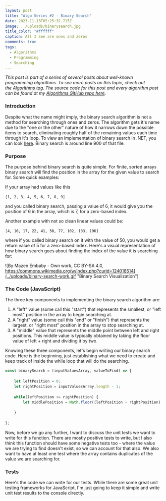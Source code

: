 ```yaml
---
layout: post
title: "Algo Series #2 - Binary Search"
date: 2023-11-13T05:25:32.715Z
image: ../uploads/binarysearch.jpg
title_color: "#ffffff"
caption: All I see are ones and zeros
comments: true
tags:
  - Algorithms
  - Programming
  - Searching
---
```

*This post is part of a series of several posts about well-known programming algorithms. To see more posts on this topic, check out the [Algorithms tag](https://jasonmauss.com/tags/#Algorithms). The source code for this post and every algorithm post can be found at my [Algorithms GitHub repo here](https://github.com/jasonmauss/Algorithms/tree/main/BinarySearch).*

### Introduction

Despite what the name might imply, the binary search algorithm is not a method for searching through ones and zeros. The algorithm gets it's name due to the "one or the other" nature of how it narrows down the possible items to search, eliminating roughly half of the remaining values each time through it's loop. To view an implementation of binary search in .NET, you can look [here](https://github.com/microsoft/referencesource/blob/master/mscorlib/system/array.cs). Binary search is around line 900 of that file.

### Purpose

The purpose behind binary search is quite simple. For finite, sorted arrays binary search will find the position in the array for the given value to search for. Some quick examples:

If your array had values like this

`[1, 2, 3, 4, 5, 6, 7, 8, 9]`

and you called binary search, passing a value of 6, it would give you the position of 6 in the array, which is 7, for a zero-based index.

Another example with not so clean linear values could be:

`[4, 10, 17, 22, 41, 50, 77, 102, 133, 196]`

where if you called binary search on it with the value of 50, you would get a return value of 5 for a zero-based index. Here's a visual representation of how binary search goes about finding the index of the value it is searching for:

![By Mazen Embaby - Own work, CC BY-SA 4.0, https://commons.wikimedia.org/w/index.php?curid=124018514](../uploads/binary-search-work.gif "Binary Search Visualization")

### The Code (JavaScript)

The three key components to implementing the binary search algorithm are:

1. A "left" value (some call this "start") that represents the smallest, or "left most" position in the array to begin searching at.
2. A "right" value (some call this "end" or "finish") that represents the largest, or "right most" position in the array to stop searching at.
3. A "middle" value that represents the middle point between left and right positions. This middle value is typically obtained by taking the floor value of left + right and dividing it by two.

Knowing these three components, let's begin writing our binary search code. Here is the beginning, just establishing what we need to create and keep track of inside the while loop that will do the searching.

```javascript
const binarySearch = (inputValuesArray, valueToFind) => {

    let leftPosition = 0;
    let rightPosition = inputValuesArray.length - 1;

    while(leftPosition <= rightPosition) {
        let middlePosition = Math.floor((leftPosition + rightPosition) / 2);

    }

};
```

Now, before we go any further, I want to discuss the unit tests we want to write for this function. There are mostly positive tests to write, but I also think this function should have some negative tests too - where the value we are trying to find doesn't exist, so we can account for that also. We also want to have at least one test where the array contains duplicates of the value we are searching for.

### Tests

Here's the code we can write for our tests. While there are some great unit testing frameworks for JavaScript, I'm just going to keep it simple and write unit test results to the console directly.
